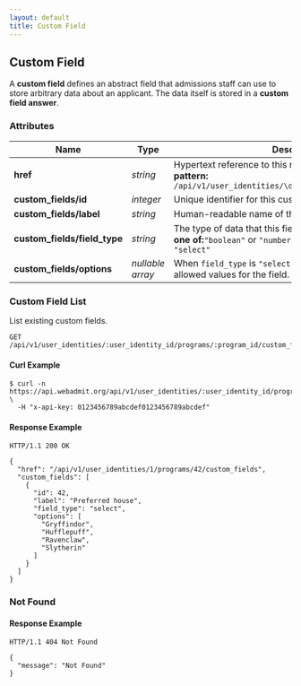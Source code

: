 ```yaml
---
layout: default
title: Custom Field
---
```


<!-- WARNING: This is an automatically generated file.  Do not modify directly.  See script/generate-docs. -->

<h2><a name="resource-custom_field"></a>Custom Field</h2>

<p>A <strong>custom field</strong> defines an abstract field that admissions staff can use to store arbitrary data about an applicant.  The data itself is stored in a <strong>custom field answer</strong>.</p>


<h3>Attributes</h3>

<table><thead>
<tr>
<th>Name</th>
<th>Type</th>
<th>Description</th>
<th>Example</th>
</tr>
</thead><tbody>
<tr>
<td><strong>href</strong></td>
<td><em>string</em></td>
<td>Hypertext reference to this resource.<br/> <strong>pattern:</strong> <code>/api/v1/user_identities/\d+/programs/\d+/custom_fields</code></td>
<td><code>&quot;/api/v1/user_identities/1/programs/42/custom_fields&quot;</code></td>
</tr>
<tr>
<td><strong>custom_fields/id</strong></td>
<td><em>integer</em></td>
<td>Unique identifier for this custom field.</td>
<td><code>42</code></td>
</tr>
<tr>
<td><strong>custom_fields/label</strong></td>
<td><em>string</em></td>
<td>Human-readable name of this custom field.</td>
<td><code>&quot;Preferred house&quot;</code></td>
</tr>
<tr>
<td><strong>custom_fields/field_type</strong></td>
<td><em>string</em></td>
<td>The type of data that this field stores.<br/> <strong>one of:</strong><code>&quot;boolean&quot;</code> or <code>&quot;number&quot;</code> or <code>&quot;date&quot;</code> or <code>&quot;string&quot;</code> or <code>&quot;select&quot;</code></td>
<td><code>&quot;select&quot;</code></td>
</tr>
<tr>
<td><strong>custom_fields/options</strong></td>
<td><em>nullable array</em></td>
<td>When <code>field_type</code> is <code>&quot;select&quot;</code>, this defines the list of allowed values for the field.  Otherwise, this is <code>null</code>.</td>
<td><code>[&quot;Gryffindor&quot;,&quot;Hufflepuff&quot;,&quot;Ravenclaw&quot;,&quot;Slytherin&quot;]</code></td>
</tr>
</tbody></table>

<h3>Custom Field List</h3>

<p>List existing custom fields.</p>

<pre><code>GET /api/v1/user_identities/:user_identity_id/programs/:program_id/custom_fields
</code></pre>

<h4>Curl Example</h4>

<pre lang="bash"><code>$ curl -n https://api.webadmit.org/api/v1/user_identities/:user_identity_id/programs/:program_id/custom_fields \
  -H &quot;x-api-key: 0123456789abcdef0123456789abcdef&quot;
</code></pre>

<h4>Response Example</h4>

<pre><code>HTTP/1.1 200 OK
</code></pre>

<pre lang="json"><code>{
  &quot;href&quot;: &quot;/api/v1/user_identities/1/programs/42/custom_fields&quot;,
  &quot;custom_fields&quot;: [
    {
      &quot;id&quot;: 42,
      &quot;label&quot;: &quot;Preferred house&quot;,
      &quot;field_type&quot;: &quot;select&quot;,
      &quot;options&quot;: [
        &quot;Gryffindor&quot;,
        &quot;Hufflepuff&quot;,
        &quot;Ravenclaw&quot;,
        &quot;Slytherin&quot;
      ]
    }
  ]
}
</code></pre>

<h3>Not Found</h3>

<h4>Response Example</h4>

<pre><code>HTTP/1.1 404 Not Found
</code></pre>

<pre lang="json"><code>{
  &quot;message&quot;: &quot;Not Found&quot;
}
</code></pre>

